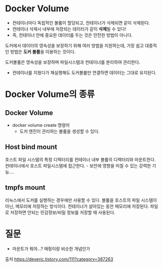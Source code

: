 # Docker Volume

- 컨테이너마다 독립적인 볼륨이 할당되고, 컨테이너가 삭제되면 같이 삭제된다.
- 컨테이너 삭제시 내부에 저장되는 데이터가 같이 **삭제**될 수 있다!
- 즉, 컨테이너 안에 중요한 데이터를 두는 것은 안전한 방법이 아니다.

도커에서 데이터의 영속성을 보장하기 위해 여러 방법을 지원하는데,
가장 쉽고 대중적인 방법은 **도커 볼륨**을 이용하는 것이다.

도커볼륨은 영속성을 보장하며 파일시스템과 컨테이너를 분리하여 관리한다.
- 컨테이너를 지웠다가 재실행해도 도커볼륨만 연결하면 데이터는 그대로 유지된다.

# Docker Volume의 종류

## Docker Volume
- docker volume create 명령어
  - 도커 엔진이 관리하는 볼륨을 생성할 수 있다.

## Host bind mount
호스트 파일 시스템의 특정 디렉터리를 컨테이너 내부 볼륨의 디렉터리와 마운트한다.
컨테이너에서 호스트 파일시스템에 접근한다.
	- 보안에 영향을 미칠 수 있는 강력한 기능....
## tmpfs mount
리눅스에서 도커를 실행하는 경우에만 사용할 수 있다.
볼륨을 호스트의 파일 시스템이 아닌, 메모리에 저장하는 방식이다.
컨테이너가 살아있는 동안 메모리에 저장된다.
파일로 저장하면 안되는 민감정보/비밀 정보를 저장할 때 사용된다.
# 질문
- 마운트가 뭐야...? 매핑이랑 비슷한 개념인가

출처
https://deveric.tistory.com/111?category=387263